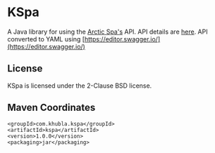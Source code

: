 
KSpa
=============

A Java library for using the [Arctic Spa's](https://www.arcticspas.ca/) API.  API details are [here](https://api.myarcticspa.com/docs/). API converted to YAML using [https://editor.swagger.io/](https://editor.swagger.io/)

License
-------------

KSpa is licensed under the 2-Clause BSD license.

Maven Coordinates
-------------

```
<groupId>com.khubla.kspa</groupId>
<artifactId>kspa</artifactId>
<version>1.0.0</version>
<packaging>jar</packaging>
```

